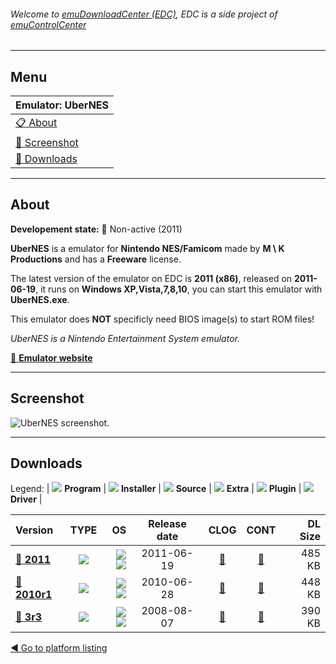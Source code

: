 ###### Welcome to [emuDownloadCenter (EDC)](https://github.com/PhoenixInteractiveNL/emuDownloadCenter/wiki/), EDC is a side project of [emuControlCenter](https://github.com/PhoenixInteractiveNL/emuControlCenter/wiki/)
***
## Menu
| **Emulator: UberNES** |
|:---------|
| [:clipboard: About](#about) |
| [:sunrise: Screenshot](#screenshot) |
| [:floppy_disk: Downloads](#downloads) |
***
## About
**Developement state:** :red_circle: Non-active (2011)

**UberNES** is a emulator for **Nintendo NES/Famicom** made by **M \ K Productions** and has a **Freeware** license.

The latest version of the emulator on EDC is **2011 (x86)**, released on **2011-06-19**, it runs on **Windows XP,Vista,7,8,10**, you can start this emulator with **UberNES.exe**.

This emulator does **NOT** specificly need BIOS image(s) to start ROM files!

_UberNES is a Nintendo Entertainment System emulator._

[:link: **Emulator website**](http://www.ubernes.com/)
***
## Screenshot
![](https://raw.githubusercontent.com/PhoenixInteractiveNL/emuDownloadCenter/master/hooks/ubernes/emulator_screen_01.jpg "UberNES screenshot.")
***
## Downloads
Legend:
| ![](https://raw.githubusercontent.com/wiki/PhoenixInteractiveNL/emuDownloadCenter/images_misc/icon_program_24.png) **Program** | 
![](https://raw.githubusercontent.com/wiki/PhoenixInteractiveNL/emuDownloadCenter/images_misc/icon_installer_24.png) **Installer** | 
![](https://raw.githubusercontent.com/wiki/PhoenixInteractiveNL/emuDownloadCenter/images_misc/icon_source_code_24.png) **Source** | 
![](https://raw.githubusercontent.com/wiki/PhoenixInteractiveNL/emuDownloadCenter/images_misc/icon_extra_24.png) **Extra** | 
![](https://raw.githubusercontent.com/wiki/PhoenixInteractiveNL/emuDownloadCenter/images_misc/icon_plugin_24.png) **Plugin** | 
![](https://raw.githubusercontent.com/wiki/PhoenixInteractiveNL/emuDownloadCenter/images_misc/icon_driver_24.png) **Driver** | 
 
| Version | TYPE | OS | Release date | CLOG | CONT | DL Size |
|:--------|:----:|---:|:------------:|:----:|:----:|--------:|
| [:floppy_disk: **2011**](https://github.com/PhoenixInteractiveNL/edc-repo0004/raw/master/ubernes/2011.7z) | ![](https://raw.githubusercontent.com/wiki/PhoenixInteractiveNL/emuDownloadCenter/images_misc/icon_program_24.png) | ![](https://raw.githubusercontent.com/wiki/PhoenixInteractiveNL/emuDownloadCenter/images_misc/logo_windows_24.png)![](https://raw.githubusercontent.com/wiki/PhoenixInteractiveNL/emuDownloadCenter/images_misc/icon_32-bit_24.png) | 2011-06-19 | [:page_facing_up:](https://github.com/PhoenixInteractiveNL/edc-repo0004/blob/master/ubernes/2011_changelog.txt) | [:mag_right:](https://github.com/PhoenixInteractiveNL/edc-repo0004/blob/master/ubernes/2011_contents.txt) | 485 KB |
| [:floppy_disk: **2010r1**](https://github.com/PhoenixInteractiveNL/edc-repo0004/raw/master/ubernes/2010r1.7z) | ![](https://raw.githubusercontent.com/wiki/PhoenixInteractiveNL/emuDownloadCenter/images_misc/icon_program_24.png) | ![](https://raw.githubusercontent.com/wiki/PhoenixInteractiveNL/emuDownloadCenter/images_misc/logo_windows_24.png)![](https://raw.githubusercontent.com/wiki/PhoenixInteractiveNL/emuDownloadCenter/images_misc/icon_32-bit_24.png) | 2010-06-28 | [:page_facing_up:](https://github.com/PhoenixInteractiveNL/edc-repo0004/blob/master/ubernes/2010r1_changelog.txt) | [:mag_right:](https://github.com/PhoenixInteractiveNL/edc-repo0004/blob/master/ubernes/2010r1_contents.txt) | 448 KB |
| [:floppy_disk: **3r3**](https://github.com/PhoenixInteractiveNL/edc-repo0004/raw/master/ubernes/3r3.7z) | ![](https://raw.githubusercontent.com/wiki/PhoenixInteractiveNL/emuDownloadCenter/images_misc/icon_program_24.png) | ![](https://raw.githubusercontent.com/wiki/PhoenixInteractiveNL/emuDownloadCenter/images_misc/logo_windows_24.png)![](https://raw.githubusercontent.com/wiki/PhoenixInteractiveNL/emuDownloadCenter/images_misc/icon_32-bit_24.png) | 2008-08-07 | [:page_facing_up:](https://github.com/PhoenixInteractiveNL/edc-repo0004/blob/master/ubernes/3r3_changelog.txt) | [:mag_right:](https://github.com/PhoenixInteractiveNL/edc-repo0004/blob/master/ubernes/3r3_contents.txt) | 390 KB |

[:arrow_backward: Go to platform listing](https://github.com/PhoenixInteractiveNL/emuDownloadCenter/wiki/EDC-Platform-List)
